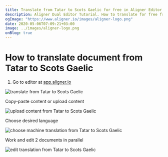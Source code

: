 ```yaml
---
title: Translate from Tatar to Scots Gaelic for free in Aligner Editor
description: Aligner Dual Editor Tutorial. How to translate for free from Tatar to Scots Gaelic. Aligner is multilingual document management platform. 
ogImage: "https://www.aligner.io/images/aligner-logo.png"
date: 2020-05-06T07:09:21+03:00
image: ../images/aligner-logo.png
onBlog: true
---
```


# How to translate document from Tatar to Scots Gaelic

1. Go to editor at [app.aligner.io](https://app.aligner.io "Aligner App web page")

![translate from Tatar to Scots Gaelic](../aligner-blank-editor.png "translate from Tatar to Scots Gaelic")

Copy-paste content or upload content

![upload content from Tatar to Scots Gaelic](../aligner-uploaded-document.png "upload content from Tatar to Scots Gaelic")

Choose desired language

![choose machine translation from Tatar to Scots Gaelic](../aligner-language-dropdown.png "choose machine translation from Tatar to Scots Gaelic")

Work and edit 2 documents in parallel

![edit translation from Tatar to Scots Gaelic](../aligner-double-sitded-editor.png "edit translation from Tatar to Scots Gaelic")

